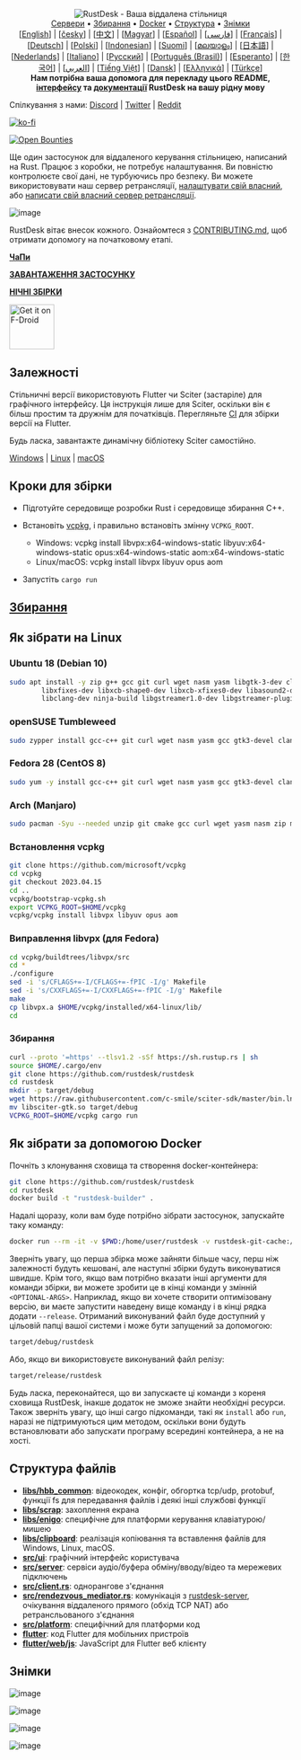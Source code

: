 <p align="center">
  <img src="../res/logo-header.svg" alt="RustDesk - Ваша віддалена стільниця"><br>
  <a href="#безкоштовні-загальнодоступні-сервери">Сервери</a> •
  <a href="#кроки-для-збірки">Збирання</a> •
  <a href="#як-зібрати-за-допомогою-docker">Docker</a> •
  <a href="#структура-файлів">Структура</a> •
  <a href="#знімки">Знімки</a><br>
  [<a href="../README.md">English</a>] | [<a href="docs/README-CS.md">česky</a>] | [<a href="docs/README-ZH.md">中文</a>] | [<a href="docs/README-HU.md">Magyar</a>] | [<a href="docs/README-ES.md">Español</a>] | [<a href="docs/README-FA.md">فارسی</a>] | [<a href="docs/README-FR.md">Français</a>] | [<a href="docs/README-DE.md">Deutsch</a>] | [<a href="docs/README-PL.md">Polski</a>] | [<a href="docs/README-ID.md">Indonesian</a>] | [<a href="docs/README-FI.md">Suomi</a>] | [<a href="docs/README-ML.md">മലയാളം</a>] | [<a href="docs/README-JP.md">日本語</a>] | [<a href="docs/README-NL.md">Nederlands</a>] | [<a href="docs/README-IT.md">Italiano</a>] | [<a href="docs/README-RU.md">Русский</a>] | [<a href="docs/README-PTBR.md">Português (Brasil)</a>] | [<a href="docs/README-EO.md">Esperanto</a>] | [<a href="docs/README-KR.md">한국어</a>] | [<a href="docs/README-AR.md">العربي</a>] | [<a href="docs/README-VN.md">Tiếng Việt</a>] | [<a href="docs/README-DA.md">Dansk</a>] | [<a href="docs/README-GR.md">Ελληνικά</a>] | [<a href="docs/README-TR.md">Türkçe</a>]<br>
  <b>Нам потрібна ваша допомога для перекладу цього README, <a href="https://github.com/rustdesk/rustdesk/tree/master/src/lang">інтерфейсу</a> та <a href="https://github.com/rustdesk/doc.rustdesk.com">документації</a> RustDesk на вашу рідну мову</B>
</p>

Спілкування з нами: [Discord](https://discord.gg/nDceKgxnkV) | [Twitter](https://twitter.com/rustdesk) | [Reddit](https://www.reddit.com/r/rustdesk)

[![ko-fi](https://ko-fi.com/img/githubbutton_sm.svg)](https://ko-fi.com/I2I04VU09)

[![Open Bounties](https://img.shields.io/endpoint?url=https%3A%2F%2Fconsole.algora.io%2Fapi%2Fshields%2Frustdesk%2Fbounties%3Fstatus%3Dopen)](https://console.algora.io/org/rustdesk/bounties?status=open)

Ще один застосунок для віддаленого керування стільницею, написаний на Rust. Працює з коробки, не потребує налаштування. Ви повністю контролюєте свої дані, не турбуючись про безпеку. Ви можете використовувати наш сервер ретрансляції, [налаштувати свій власний](https://rustdesk.com/server), або [написати свій власний сервер ретрансляції](https://github.com/rustdesk/rustdesk-server-demo).

![image](https://user-images.githubusercontent.com/71636191/171661982-430285f0-2e12-4b1d-9957-4a58e375304d.png)

RustDesk вітає внесок кожного. Ознайомтеся з [CONTRIBUTING.md](docs/CONTRIBUTING.md), щоб отримати допомогу на початковому етапі.

[**ЧаПи**](https://github.com/rustdesk/rustdesk/wiki/FAQ)

[**ЗАВАНТАЖЕННЯ ЗАСТОСУНКУ**](https://github.com/rustdesk/rustdesk/releases)

[**НІЧНІ ЗБІРКИ**](https://github.com/rustdesk/rustdesk/releases/tag/nightly)

[<img src="https://fdroid.gitlab.io/artwork/badge/get-it-on.png"
    alt="Get it on F-Droid"
    height="80">](https://f-droid.org/en/packages/com.carriez.flutter_hbb)

## Залежності

Стільничні версії використовують Flutter чи Sciter (застаріле) для графічного інтерфейсу. Ця інструкція лише для Sciter, оскільки він є більш простим та дружнім для початківців. Перегляньте [CI](https://github.com/rustdesk/rustdesk/blob/master/.github/workflows/flutter-build.yml) для збірки версії на Flutter.

Будь ласка, завантажте динамічну бібліотеку Sciter самостійно.

[Windows](https://raw.githubusercontent.com/c-smile/sciter-sdk/master/bin.win/x64/sciter.dll) |
[Linux](https://raw.githubusercontent.com/c-smile/sciter-sdk/master/bin.lnx/x64/libsciter-gtk.so) |
[macOS](https://raw.githubusercontent.com/c-smile/sciter-sdk/master/bin.osx/libsciter.dylib)

## Кроки для збірки

- Підготуйте середовище розробки Rust і середовище збирання C++.

- Встановіть [vcpkg](https://github.com/microsoft/vcpkg), і правильно встановіть змінну `VCPKG_ROOT`.

  - Windows: vcpkg install libvpx:x64-windows-static libyuv:x64-windows-static opus:x64-windows-static aom:x64-windows-static
  - Linux/macOS: vcpkg install libvpx libyuv opus aom

- Запустіть `cargo run`

## [Збирання](https://rustdesk.com/docs/en/dev/build/)

## Як зібрати на Linux 

### Ubuntu 18 (Debian 10)

```sh
sudo apt install -y zip g++ gcc git curl wget nasm yasm libgtk-3-dev clang libxcb-randr0-dev libxdo-dev \
        libxfixes-dev libxcb-shape0-dev libxcb-xfixes0-dev libasound2-dev libpulse-dev cmake make \
        libclang-dev ninja-build libgstreamer1.0-dev libgstreamer-plugins-base1.0-dev
```

### openSUSE Tumbleweed

```sh
sudo zypper install gcc-c++ git curl wget nasm yasm gcc gtk3-devel clang libxcb-devel libXfixes-devel cmake alsa-lib-devel gstreamer-devel gstreamer-plugins-base-devel xdotool-devel
```

### Fedora 28 (CentOS 8)

```sh
sudo yum -y install gcc-c++ git curl wget nasm yasm gcc gtk3-devel clang libxcb-devel libxdo-devel libXfixes-devel pulseaudio-libs-devel cmake alsa-lib-devel
```

### Arch (Manjaro)

```sh
sudo pacman -Syu --needed unzip git cmake gcc curl wget yasm nasm zip make pkg-config clang gtk3 xdotool libxcb libxfixes alsa-lib pipewire
```

### Встановлення vcpkg

```sh
git clone https://github.com/microsoft/vcpkg
cd vcpkg
git checkout 2023.04.15
cd ..
vcpkg/bootstrap-vcpkg.sh
export VCPKG_ROOT=$HOME/vcpkg
vcpkg/vcpkg install libvpx libyuv opus aom
```

### Виправлення libvpx (для Fedora)

```sh
cd vcpkg/buildtrees/libvpx/src
cd *
./configure
sed -i 's/CFLAGS+=-I/CFLAGS+=-fPIC -I/g' Makefile
sed -i 's/CXXFLAGS+=-I/CXXFLAGS+=-fPIC -I/g' Makefile
make
cp libvpx.a $HOME/vcpkg/installed/x64-linux/lib/
cd
```

### Збирання

```sh
curl --proto '=https' --tlsv1.2 -sSf https://sh.rustup.rs | sh
source $HOME/.cargo/env
git clone https://github.com/rustdesk/rustdesk
cd rustdesk
mkdir -p target/debug
wget https://raw.githubusercontent.com/c-smile/sciter-sdk/master/bin.lnx/x64/libsciter-gtk.so
mv libsciter-gtk.so target/debug
VCPKG_ROOT=$HOME/vcpkg cargo run
```

## Як зібрати за допомогою Docker

Почніть з клонування сховища та створення docker-контейнера:

```sh
git clone https://github.com/rustdesk/rustdesk
cd rustdesk
docker build -t "rustdesk-builder" .
```

Надалі щоразу, коли вам буде потрібно зібрати застосунок, запускайте таку команду:

```sh
docker run --rm -it -v $PWD:/home/user/rustdesk -v rustdesk-git-cache:/home/user/.cargo/git -v rustdesk-registry-cache:/home/user/.cargo/registry -e PUID="$(id -u)" -e PGID="$(id -g)" rustdesk-builder
```

Зверніть увагу, що перша збірка може зайняти більше часу, перш ніж залежності будуть кешовані, але наступні збірки будуть виконуватися швидше. Крім того, якщо вам потрібно вказати інші аргументи для команди збірки, ви можете зробити це в кінці команди у змінній `<OPTIONAL-ARGS>`. Наприклад, якщо ви хочете створити оптимізовану версію, ви маєте запустити наведену вище команду і в кінці рядка додати `--release`. Отриманий виконуваний файл буде доступний у цільовій папці вашої системи і може бути запущений за допомогою:

```sh
target/debug/rustdesk
```

Або, якщо ви використовуєте виконуваний файл релізу:

```sh
target/release/rustdesk
```

Будь ласка, переконайтеся, що ви запускаєте ці команди з кореня сховища RustDesk, інакше додаток не зможе знайти необхідні ресурси. Також зверніть увагу, що інші cargo підкоманди, такі як `install` або `run`, наразі не підтримуються цим методом, оскільки вони будуть встановлювати або запускати програму всередині контейнера, а не на хості.

## Структура файлів

- **[libs/hbb_common](https://github.com/rustdesk/rustdesk/tree/master/libs/hbb_common)**: відеокодек, конфіг, обгортка tcp/udp, protobuf, функції fs для передавання файлів і деякі інші службові функції
- **[libs/scrap](https://github.com/rustdesk/rustdesk/tree/master/libs/scrap)**: захоплення екрана
- **[libs/enigo](https://github.com/rustdesk/rustdesk/tree/master/libs/enigo)**: специфічне для платформи керування клавіатурою/мишею
- **[libs/clipboard](https://github.com/rustdesk/rustdesk/tree/master/libs/clipboard)**: реалізація копіювання та вставлення файлів для Windows, Linux, macOS.
- **[src/ui](https://github.com/rustdesk/rustdesk/tree/master/src/ui)**: графічний інтерфейс користувача
- **[src/server](https://github.com/rustdesk/rustdesk/tree/master/src/server)**: сервіси аудіо/буфера обміну/вводу/відео та мережевих підключень
- **[src/client.rs](https://github.com/rustdesk/rustdesk/tree/master/src/client.rs)**: однорангове з'єднання
- **[src/rendezvous_mediator.rs](https://github.com/rustdesk/rustdesk/tree/master/src/rendezvous_mediator.rs)**: комунікація з [rustdesk-server](https://github.com/rustdesk/rustdesk-server), очікування віддаленого прямого (обхід TCP NAT) або ретрансльованого з'єднання
- **[src/platform](https://github.com/rustdesk/rustdesk/tree/master/src/platform)**: специфічний для платформи код
- **[flutter](https://github.com/rustdesk/rustdesk/tree/master/flutter)**: код Flutter для мобільних пристроїв 
- **[flutter/web/js](https://github.com/rustdesk/rustdesk/tree/master/flutter/web/js)**: JavaScript для Flutter веб клієнту

## Знімки

![image](https://user-images.githubusercontent.com/71636191/113112362-ae4deb80-923b-11eb-957d-ff88daad4f06.png)

![image](https://user-images.githubusercontent.com/71636191/113112619-f705a480-923b-11eb-911d-97e984ef52b6.png)

![image](https://user-images.githubusercontent.com/71636191/113112857-3fbd5d80-923c-11eb-9836-768325faf906.png)

![image](https://user-images.githubusercontent.com/71636191/135385039-38fdbd72-379a-422d-b97f-33df71fb1cec.png)

